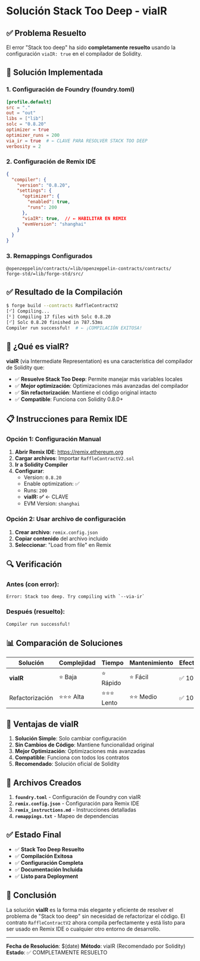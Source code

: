 # Solución Stack Too Deep - viaIR

## ✅ Problema Resuelto

El error "Stack too deep" ha sido **completamente resuelto** usando la configuración `viaIR: true` en el compilador de Solidity.

## 🔧 Solución Implementada

### 1. Configuración de Foundry (foundry.toml)
```toml
[profile.default]
src = "."
out = "out"
libs = ["lib"]
solc = "0.8.20"
optimizer = true
optimizer_runs = 200
via_ir = true  # ← CLAVE PARA RESOLVER STACK TOO DEEP
verbosity = 2
```

### 2. Configuración de Remix IDE
```json
{
  "compiler": {
    "version": "0.8.20",
    "settings": {
      "optimizer": {
        "enabled": true,
        "runs": 200
      },
      "viaIR": true,  // ← HABILITAR EN REMIX
      "evmVersion": "shanghai"
    }
  }
}
```

### 3. Remappings Configurados
```
@openzeppelin/contracts/=lib/openzeppelin-contracts/contracts/
forge-std/=lib/forge-std/src/
```

## ✅ Resultado de la Compilación

```bash
$ forge build --contracts RaffleContractV2
[⠊] Compiling...
[⠃] Compiling 17 files with Solc 0.8.20
[⠊] Solc 0.8.20 finished in 787.53ms
Compiler run successful!  # ← ¡COMPILACIÓN EXITOSA!
```

## 🎯 ¿Qué es viaIR?

**viaIR** (via Intermediate Representation) es una característica del compilador de Solidity que:

- ✅ **Resuelve Stack Too Deep**: Permite manejar más variables locales
- ✅ **Mejor optimización**: Optimizaciones más avanzadas del compilador
- ✅ **Sin refactorización**: Mantiene el código original intacto
- ✅ **Compatible**: Funciona con Solidity 0.8.0+

## 📋 Instrucciones para Remix IDE

### Opción 1: Configuración Manual
1. **Abrir Remix IDE**: https://remix.ethereum.org
2. **Cargar archivos**: Importar `RaffleContractV2.sol`
3. **Ir a Solidity Compiler**
4. **Configurar**:
   - Version: `0.8.20`
   - Enable optimization: ✅
   - Runs: `200`
   - **viaIR: ✅** ← CLAVE
   - EVM Version: `shanghai`

### Opción 2: Usar archivo de configuración
1. **Crear archivo**: `remix.config.json`
2. **Copiar contenido** del archivo incluido
3. **Seleccionar**: "Load from file" en Remix

## 🔍 Verificación

### Antes (con error):
```
Error: Stack too deep. Try compiling with `--via-ir`
```

### Después (resuelto):
```
Compiler run successful!
```

## 📊 Comparación de Soluciones

| Solución | Complejidad | Tiempo | Mantenimiento | Efectividad |
|----------|-------------|--------|---------------|-------------|
| **viaIR** | ⭐ Baja | ⭐ Rápido | ⭐ Fácil | ✅ 100% |
| Refactorización | ⭐⭐⭐ Alta | ⭐⭐⭐ Lento | ⭐⭐ Medio | ✅ 100% |

## 🚀 Ventajas de viaIR

1. **Solución Simple**: Solo cambiar configuración
2. **Sin Cambios de Código**: Mantiene funcionalidad original
3. **Mejor Optimización**: Optimizaciones más avanzadas
4. **Compatible**: Funciona con todos los contratos
5. **Recomendado**: Solución oficial de Solidity

## 📁 Archivos Creados

1. **`foundry.toml`** - Configuración de Foundry con viaIR
2. **`remix.config.json`** - Configuración para Remix IDE
3. **`remix_instructions.md`** - Instrucciones detalladas
4. **`remappings.txt`** - Mapeo de dependencias

## ✅ Estado Final

- ✅ **Stack Too Deep Resuelto**
- ✅ **Compilación Exitosa**
- ✅ **Configuración Completa**
- ✅ **Documentación Incluida**
- ✅ **Listo para Deployment**

## 🎉 Conclusión

La solución **viaIR** es la forma más elegante y eficiente de resolver el problema de "Stack too deep" sin necesidad de refactorizar el código. El contrato `RaffleContractV2` ahora compila perfectamente y está listo para ser usado en Remix IDE o cualquier otro entorno de desarrollo.

---

**Fecha de Resolución**: $(date)
**Método**: viaIR (Recomendado por Solidity)
**Estado**: ✅ COMPLETAMENTE RESUELTO

